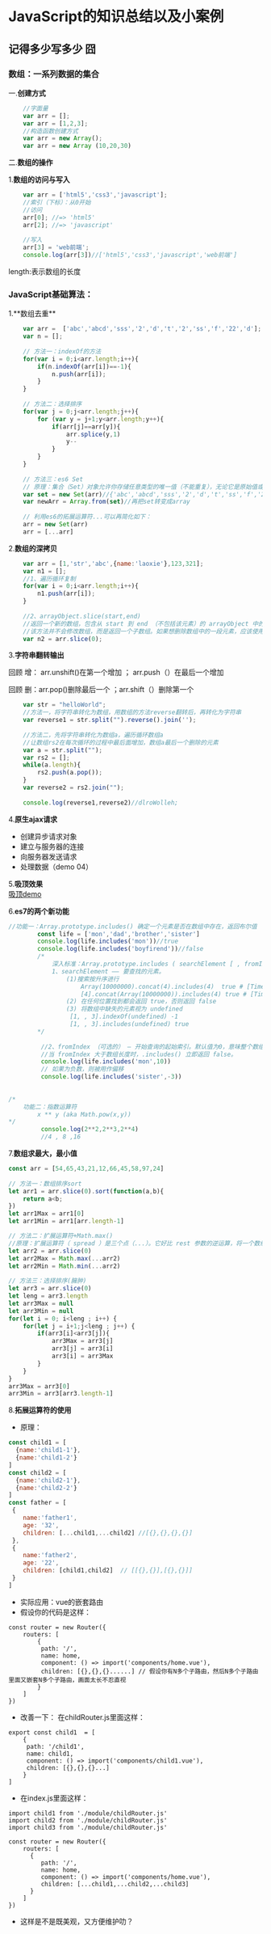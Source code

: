 <h1>JavaScript的知识总结以及小案例</h1>
<h2>记得多少写多少 囧</h2>

<h3>数组：一系列数据的集合</h3>

一.**创建方式**

```javascript
	//字面量
	var arr = [];
	var arr = [1,2,3];
	//构造函数创建方式
	var arr = new Array();
	var arr = new Array (10,20,30)
```
二.**数组的操作**

1.**数组的访问与写入**

```javascript
	var arr = ['html5','css3','javascript'];
	//索引（下标）：从0开始
	//访问
	arr[0]; //=> 'html5'
	arr[2]; //=> 'javascript'
	
	//写入
	arr[3] = 'web前端';
	console.log(arr[3])//['html5','css3','javascript','web前端']
```

length:表示数组的长度

<h3>JavaScript基础算法：</h3>
1.**数组去重**

```javascript
	var arr =  ['abc','abcd','sss','2','d','t','2','ss','f','22','d'];
	var n = [];
	
	// 方法一：indexOf的方法
	for(var i = 0;i<arr.length;i++){
		if(n.indexOf(arr[i])==-1){
			n.push(arr[i]);
		}
	}
	
	// 方法二：选择排序
	for(var j = 0;j<arr.length;j++){
		for (var y = j+1;y<arr.length;y++){
			if(arr[j]==arr[y]){
				arr.splice(y,1)
				y--
			}
		}
	}
	
	// 方法三：es6 Set
	// 原理：集合（Set）对象允许你存储任意类型的唯一值（不能重复），无论它是原始值或者是对象引用。
	var set = new Set(arr)//{'abc','abcd','sss','2','d','t','ss','f','22','d'}
	var newArr = Array.from(set)//再把set转变成array
	
	// 利用es6的拓展运算符...可以再简化如下：
	arr = new Set(arr)
	arr = [...arr]
```

2.**数组的深拷贝**

```javascript
	var arr = [1,'str','abc',{name:'laoxie'},123,321];
	var n1 = [];
	//1、遍历循环复制
	for(var i = 0;i<arr.length;i++){
		n1.push(arr[i]);
	}
	
	//2、arrayObject.slice(start,end)
	//返回一个新的数组，包含从 start 到 end （不包括该元素）的 arrayObject 中的元素。
	//该方法并不会修改数组，而是返回一个子数组。如果想删除数组中的一段元素，应该使用方法 Array.splice()
	var n2 = arr.slice(0);
```

3.**字符串翻转输出**
<p>回顾    增： arr.unshift()在第一个增加  ；    arr.push（）在最后一个增加</p>
<p>回顾    删：arr.pop()删除最后一个  ；arr.shift（）删除第一个</p>

```javascript
	var	str = "helloWorld";
	//方法一，将字符串转化为数组，用数组的方法reverse翻转后，再转化为字符串
	var reverse1 = str.split("").reverse().join('');
	
	//方法二，先将字符串转化为数组a，遍历循环数组a
	//让数组rs2在每次循环的过程中最后面增加，数组a最后一个删除的元素
	var a = str.split("");
	var rs2 = [];
	while(a.length){
		rs2.push(a.pop());
	}
	var reverse2 = rs2.join("");
	
	console.log(reverse1,reverse2)//dlroWolleh;
```

4.**原生ajax请求**
- 创建异步请求对象
- 建立与服务器的连接
- 向服务器发送请求
- 处理数据（demo 04）

5.**吸顶效果** <br />
<a href="http://htmlpreview.github.com/?https://github.com/boa182/JavaScriptBasic/blob/master/demo/05%E5%90%B8%E9%A1%B6%E6%95%88%E6%9E%9C.html">吸顶demo</a>

6.**es7的两个新功能**
```javascript
//功能一：Array.prototype.includes() 确定一个元素是否在数组中存在，返回布尔值
		const life = ['mon','dad','brother','sister']
		console.log(life.includes('mon'))//true
		console.log(life.includes('boyfirend'))//false
		/*
			深入标准：Array.prototype.includes ( searchElement [ , fromIndex ] )
			1、searchElement —— 要查找的元素。
				(1)搜索按升序进行
				    Array(10000000).concat(4).includes(4)  true # [Time] 500 miliseconds 耗时 500ms
 				    [4].concat(Array(10000000)).includes(4) true # [Time] 90 miliseconds 耗时 90ms
				(2) 在任何位置找到都会返回 true，否则返回 false
				(3) 将数组中缺失的元素视为 undefined
				 [1, , 3].indexOf(undefined) -1
				 [1, , 3].includes(undefined) true
		*/
		
		 //2、fromIndex （可选的） — 开始查询的起始索引。默认值为0，意味整个数组都会被搜索
		 //当 fromIndex 大于数组长度时，.includes() 立即返回 false。
		 console.log(life.includes('mon',10))
		 // 如果为负数，则被用作偏移
		 console.log(life.includes('sister',-3))
		 
		 
/*
	功能二：指数运算符
		x ** y (aka Math.pow(x,y))
*/
		 console.log(2**2,2**3,2**4)
		 //4 , 8 ,16
```

7.**数组求最大，最小值**
```javascript
const arr = [54,65,43,21,12,66,45,58,97,24]
    
// 方法一：数组排序sort
let arr1 = arr.slice(0).sort(function(a,b){
	return a<b;
})
let arr1Max = arr1[0]
let arr1Min = arr1[arr.length-1]

// 方法二：扩展运算符+Math.max()
//原理：扩展运算符（ spread ）是三个点（...）。它好比 rest 参数的逆运算，将一个数组转为用逗号分隔的参数序列。
let arr2 = arr.slice(0)
let arr2Max = Math.max(...arr2)
let arr2Min = Math.min(...arr2)
  
// 方法三：选择排序(臃肿)
let arr3 = arr.slice(0)
let leng = arr3.length
let arr3Max = null
let arr3Min = null
for(let i = 0; i<leng ; i++) {
	for(let j = i+1;j<leng ; j++) {
		if(arr3[i]<arr3[j]){
			arr3Max = arr3[j]
			arr3[j] = arr3[i]
			arr3[i] = arr3Max
		}
	}
}
arr3Max = arr3[0]
arr3Min = arr3[arr3.length-1]
```

8.**拓展运算符的使用**
- 原理：
```javascript
const child1 = [
  {name:'child1-1'},
  {name:'child1-2'}
]
const child2 = [
  {name:'child2-1'},
  {name:'child2-2'}
]
const father = [
 {
	name:'father1',
	age: '32',
	children: [...child1,...child2] //[{},{},{},{}]
 },
 {
	name:'father2',
	age: '22',
	children: [child1,child2]  // [[{},{}],[{},{}]]
 }
]
```
- 实际应用：vue的嵌套路由
- 假设你的代码是这样：
```
const router = new Router({
	routers: [
		{
		 path: '/', 
		 name: home,
		 component: () => import('components/home.vue'),
		 children: [{},{},{}......] // 假设你有N多个子路由，然后N多个子路由里面又嵌套N多个子路由，画面太长不忍直视
		}
	]
})
```
- 改善一下：
在childRouter.js里面这样：
```
export const child1  = [
	{
	 path: '/child1',
	 name: child1,
	 component: () => import('components/child1.vue'),
	 children: [{},{},{}...]
	}
]
```
- 在index.js里面这样：
```
import child1 from './module/childRouter.js'
import child2 from './module/childRouter.js'
import child3 from './module/childRouter.js'

const router = new Router({
	routers: [
	  {
		 path: '/', 
		 name: home,
		 component: () => import('components/home.vue'),
		 children: [...child1,...child2,...child3] 
	  }
	]
})
```
- 这样是不是既美观，又方便维护叻？